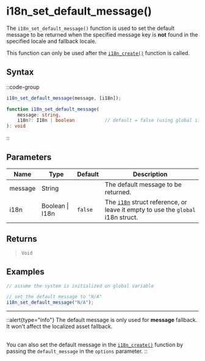 # i18n_set_default_message()

The `i18n_set_default_message()` function is used to set the default message to be returned when the specified message key is **not** found in the specified locale and fallback locale.

This function can only be used after the [`i18n_create()`](/v1/api-reference/functions/i18n-create) function is called.

## Syntax

::code-group
```js [Usage]
i18n_set_default_message(message, [i18n]);
```

```ts [Signature]
function i18n_set_default_message(
    message: string,
    i18n?: I18n | boolean           // default = false (using global i18n struct)
): void
```
::

## Parameters

| Name        | Type              | Default      | Description |
|-------------|-------------------|--------------|-------------|
| message     | String            |              | The default message to be returned. |
| i18n        | Boolean \| I18n | `false`      | The [`i18n`](/v1/api-reference/functions/i18n-create) struct reference, or leave it empty to use the `global` i18n struct. |

## Returns

> `Void`

## Examples

```js [Create Event]
// assume the system is initialized on global variable

// set the default message to "N/A"
i18n_set_default_message("N/A");
```

---

::alert{type="info"}
The default message is only used for **message** fallback. It won't affect the localized asset fallback. <br> <br>

You can also set the default message in the [`i18n_create()`](/v1/api-reference/functions/i18n-create) function by passing the `default_message` in the `options` parameter.
::
